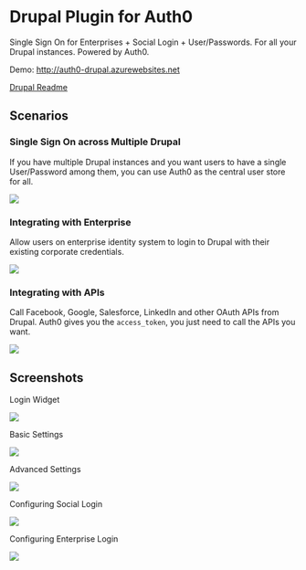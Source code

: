 Drupal Plugin for Auth0
====

Single Sign On for Enterprises + Social Login + User/Passwords. For all your Drupal instances. Powered by Auth0.

Demo: <http://auth0-drupal.azurewebsites.net>

[Drupal Readme](https://github.com/auth0/wp-auth0/blob/master/readme.txt)

## Scenarios

### Single Sign On across Multiple Drupal

If you have multiple Drupal instances and you want users to have a single User/Password among them, you can use Auth0 as the central user store for all.

![](https://docs.google.com/drawings/d/1O-TMkAaEL1ibLs2gqHVjcLVGRnAERB5wlWGaNPLDgiQ/pub?w=865&amp;h=841")

### Integrating with Enterprise

Allow users on enterprise identity system to login to Drupal with their existing corporate credentials.

![](https://docs.google.com/drawings/d/1X2DwwR0TF5TYk5opSoLfEVe5FyHRMBOKEvWQGDOTVfo/pub?w=1006&amp;h=702)

### Integrating with APIs

Call Facebook, Google, Salesforce, LinkedIn and other OAuth APIs from Drupal. Auth0 gives you the `access_token`, you just need to call the APIs you want.

![](https://docs.google.com/drawings/d/1tXgoEiBaPNb49IgMwA82gOwKVCBTDdGOrQ9mF8cH4bs/pub?w=888&amp;h=785)

## Screenshots

Login Widget

![](https://cloudup.com/cSdXE0fJfgt+)

Basic Settings

![](https://cloudup.com/coahi7q-9tV+)

Advanced Settings 

![](https://cloudup.com/csJdSV841Lh+)

Configuring Social Login

![](https://raw.githubusercontent.com/auth0/wp-auth0/master/screenshot-4.png)

Configuring Enterprise Login

![](https://raw.githubusercontent.com/auth0/wp-auth0/master/screenshot-6.png)
